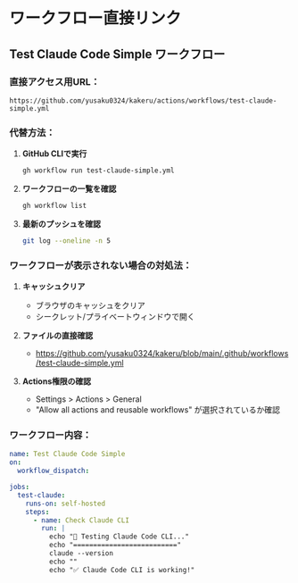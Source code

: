 # ワークフロー直接リンク

## Test Claude Code Simple ワークフロー

### 直接アクセス用URL：

```
https://github.com/yusaku0324/kakeru/actions/workflows/test-claude-simple.yml
```

### 代替方法：

1. **GitHub CLIで実行**
   ```bash
   gh workflow run test-claude-simple.yml
   ```

2. **ワークフローの一覧を確認**
   ```bash
   gh workflow list
   ```

3. **最新のプッシュを確認**
   ```bash
   git log --oneline -n 5
   ```

### ワークフローが表示されない場合の対処法：

1. **キャッシュクリア**
   - ブラウザのキャッシュをクリア
   - シークレット/プライベートウィンドウで開く

2. **ファイルの直接確認**
   - https://github.com/yusaku0324/kakeru/blob/main/.github/workflows/test-claude-simple.yml

3. **Actions権限の確認**
   - Settings > Actions > General
   - "Allow all actions and reusable workflows" が選択されているか確認

### ワークフロー内容：

```yaml
name: Test Claude Code Simple
on:
  workflow_dispatch:

jobs:
  test-claude:
    runs-on: self-hosted
    steps:
      - name: Check Claude CLI
        run: |
          echo "🤖 Testing Claude Code CLI..."
          echo "=========================="
          claude --version
          echo ""
          echo "✅ Claude Code CLI is working!"
```